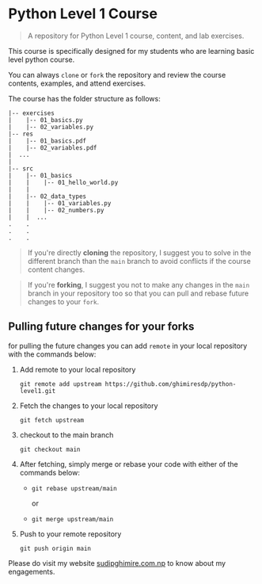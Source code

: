 # Python Level 1 Course
> A repository for Python Level 1 course, content, and lab exercises.

This course is specifically designed for my students who are learning basic level python course.

You can always `clone` or `fork` the repository and review the course contents, examples, and attend exercises.

The course has the folder structure as follows:

```
|-- exercises
|    |-- 01_basics.py
|    |-- 02_variables.py
|-- res
|    |-- 01_basics.pdf
|    |-- 02_variables.pdf
|  ...
|
|-- src
|    |-- 01_basics
|    |    |-- 01_hello_world.py
|    |
|    |-- 02_data_types
|    |    |-- 01_variables.py
|    |    |-- 02_numbers.py
|    |  ...
.    .
.    .
.    .
```

> If you're directly **cloning** the repository, I suggest you to solve in the different branch than the `main` branch to avoid conflicts if the course content changes.



> If you're **forking**, I suggest you not to make any changes in the `main` branch in your repository too so that you can pull and rebase future changes to your `fork`.

## Pulling future changes for your forks

for pulling the future changes you can add `remote` in your local repository with the commands below:

1. Add remote to your local repository
    ```
    git remote add upstream https://github.com/ghimiresdp/python-level1.git

    ```

1. Fetch the changes to your local repository

    ```
    git fetch upstream
    ```

1. checkout to the main branch

    ```
    git checkout main
    ```


1. After fetching, simply merge or rebase your code with either of the commands below:

    - ```
      git rebase upstream/main
      ```
        or
    - ```
      git merge upstream/main
      ``` 


1. Push to your remote repository

    ```
    git push origin main
    ```

Please do visit my website [sudipghimire.com.np](https://sudipghimire.com.np) to know about my engagements.